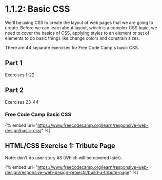 # 1.1.2: Basic CSS

We'll be using CSS to create the layout of web pages that we are going to create. Before we can learn about layout, which is a complex CSS topic, we need to cover the basics of CSS, applying styles to an element or set of elements to do basic things like change colors and constrain sizes.

There are 44 separate exercises for Free Code Camp's basic CSS.

## Part 1

Exercises 1-22

## Part 2

Exercises 23-44

### Free Code Camp Basic CSS

{% embed url="https://www.freecodecamp.org/learn/responsive-web-design/basic-css/" %}

## HTML/CSS Exercise 1: Tribute Page

Note: don't do user story \#8 \(Which will be covered later\).

{% embed url="https://www.freecodecamp.org/learn/responsive-web-design/responsive-web-design-projects/build-a-tribute-page" %}

#### 

